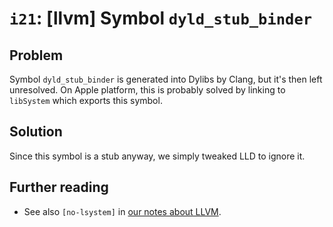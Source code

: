 # `i21`: [llvm] Symbol `dyld_stub_binder`

## Problem

Symbol `dyld_stub_binder` is generated into Dylibs by Clang, but it's then left
unresolved. On Apple platform, this is probably solved by linking to `libSystem`
which exports this symbol.

## Solution

Since this symbol is a stub anyway, we simply tweaked LLD to ignore it.

## Further reading

- See also `[no-lsystem]` in [our notes about LLVM](../llvm.md).

